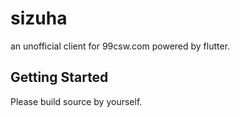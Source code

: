 # sizuha

an unofficial client for 99csw.com powered by flutter.

## Getting Started

Please build source by yourself.
